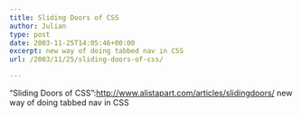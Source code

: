 ```yaml
---
title: Sliding Doors of CSS
author: Julian
type: post
date: 2003-11-25T14:05:46+00:00
excerpt: new way of doing tabbed nav in CSS
url: /2003/11/25/sliding-doors-of-css/

---
```

&#8220;Sliding Doors of CSS&#8221;:http://www.alistapart.com/articles/slidingdoors/ new way of doing tabbed nav in CSS